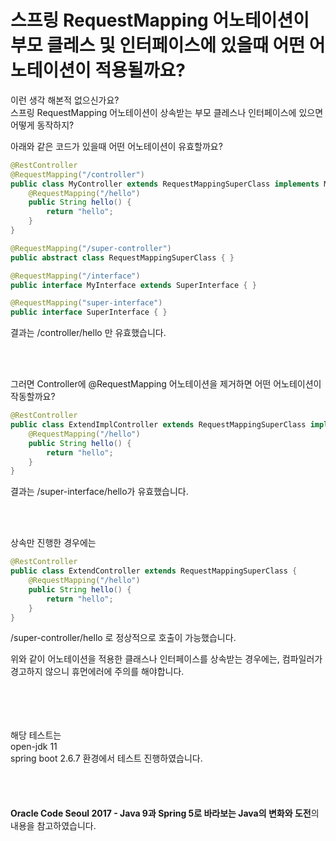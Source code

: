 # 스프링 RequestMapping 어노테이션이 부모 클레스 및 인터페이스에 있을때 어떤 어노테이션이 적용될까요?

이런 생각 해본적 없으신가요? <br>
스프링 RequestMapping 어노테이션이 상속받는 부모 클레스나 인터페이스에 있으면 어떻게 동작하지?

아래와 같은 코드가 있을때 어떤 어노테이션이 유효할까요?
```java
@RestController
@RequestMapping("/controller")
public class MyController extends RequestMappingSuperClass implements MyInterface {
    @RequestMapping("/hello")
    public String hello() {
        return "hello";
    }
}

@RequestMapping("/super-controller")
public abstract class RequestMappingSuperClass { }

@RequestMapping("/interface")
public interface MyInterface extends SuperInterface { }

@RequestMapping("super-interface")
public interface SuperInterface { }
```
결과는 /controller/hello 만 유효했습니다.

<br>
<br>

그러면 Controller에 @RequestMapping 어노테이션을 제거하면 어떤 어노테이션이 작동할까요?
```java
@RestController
public class ExtendImplController extends RequestMappingSuperClass implements MyInterface{
    @RequestMapping("/hello")
    public String hello() {
        return "hello";
    }
}
```
결과는 /super-interface/hello가 유효했습니다.

<br>
<br>

상속만 진행한 경우에는
```java
@RestController
public class ExtendController extends RequestMappingSuperClass {
    @RequestMapping("/hello")
    public String hello() {
        return "hello";
    }
}
```
/super-controller/hello 로 정상적으로 호출이 가능했습니다.

위와 같이 어노테이션을 적용한 클래스나 인터페이스를 상속받는 경우에는, 
컴파일러가 경고하지 않으니 휴먼에러에 주의를 해야합니다.
<br>
<br>
<br> 
<br> 
<br>

해당 테스트는 <br>
open-jdk 11 <br>
spring boot 2.6.7 환경에서 테스트 진행하였습니다. 
<br>
<br>
<br>
<br>
<br>
**Oracle Code Seoul 2017 - Java 9과 Spring 5로 바라보는 Java의 변화와 도전**의 내용을 참고하였습니다.